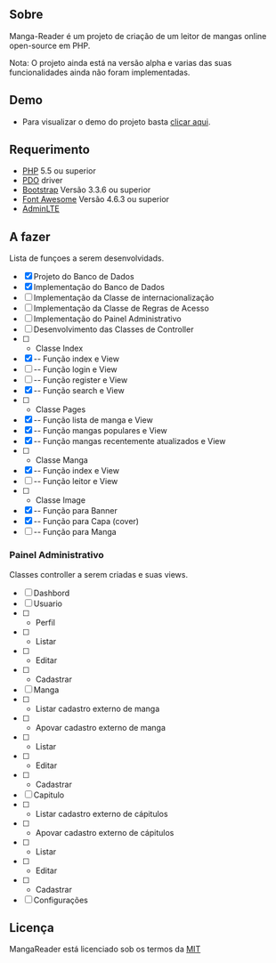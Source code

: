 ## Sobre
Manga-Reader é um projeto de criação de um leitor de mangas online open-source em PHP.

Nota: O projeto ainda está na versão alpha e varias das suas funcionalidades ainda não foram implementadas.

## Demo
- Para visualizar o demo do projeto basta [clicar aqui](http://demo-mangareader.esy.es/).

## Requerimento
- [PHP](http://php.net) 5.5 ou superior
- [PDO](http://php.net/manual/en/book.pdo.php) driver
- [Bootstrap](http://getbootstrap.com/)  Versão 3.3.6 ou superior
- [Font Awesome](http://fontawesome.io/) Versão 4.6.3 ou superior
- [AdminLTE](https://github.com/almasaeed2010/AdminLTE) 

## A fazer
Lista de funçoes a serem desenvolvidads.

- [x] Projeto do Banco de Dados
- [x] Implementação do Banco de Dados
- [ ] Implementação da Classe de internacionalização
- [ ] Implementação da Classe de Regras de Acesso
- [ ] Implementação do Painel Administrativo
- [ ] Desenvolvimento das Classes de Controller
- [ ] - Classe Index
- [x] -- Função index e View
- [ ] -- Função login e View
- [ ] -- Função register e View
- [x] -- Função search e View
- [ ] - Classe Pages
- [x] -- Função lista de manga e View
- [x] -- Função mangas populares e View
- [x] -- Função mangas recentemente atualizados e View
- [ ] - Classe Manga
- [x] -- Função index e View
- [ ] -- Função leitor e View
- [ ] - Classe Image
- [x] -- Função para Banner
- [x] -- Função para Capa (cover)
- [ ] -- Função para Manga

### Painel Administrativo
Classes controller a serem criadas e suas views.

- [ ] Dashbord
- [ ] Usuario
- [ ] - Perfil
- [ ] - Listar
- [ ] - Editar
- [ ] - Cadastrar
- [ ] Manga
- [ ] - Listar cadastro externo de manga
- [ ] - Apovar cadastro externo de manga
- [ ] - Listar
- [ ] - Editar
- [ ] - Cadastrar
- [ ] Capitulo
- [ ] - Listar cadastro externo de cápitulos
- [ ] - Apovar cadastro externo de cápitulos
- [ ] - Listar
- [ ] - Editar
- [ ] - Cadastrar
- [ ] Configurações

## Licença
MangaReader está licenciado sob os termos da [MIT](http://opensource.org/licenses/MIT)